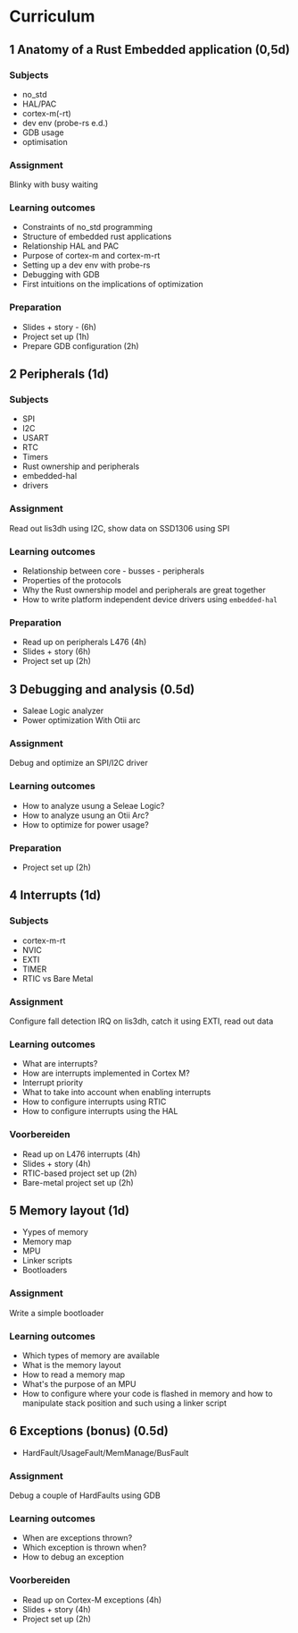 # Curriculum

## 1 Anatomy of a Rust Embedded application (0,5d)
### Subjects
- no_std
- HAL/PAC
- cortex-m(-rt)
- dev env (probe-rs e.d.)
- GDB usage
- optimisation

### Assignment
Blinky with busy waiting

### Learning outcomes
- Constraints of no_std programming
- Structure of embedded rust applications
- Relationship HAL and PAC
- Purpose of cortex-m and cortex-m-rt
- Setting up a dev env with probe-rs
- Debugging with GDB
- First intuitions on the implications of optimization

### Preparation
- Slides + story - (6h)
- Project set up (1h)
- Prepare GDB configuration (2h)

## 2 Peripherals (1d)
### Subjects
- SPI
- I2C
- USART
- RTC
- Timers
- Rust ownership and peripherals
- embedded-hal
- drivers

### Assignment
Read out lis3dh using I2C, show data on SSD1306 using SPI

### Learning outcomes
- Relationship between core - busses - peripherals
- Properties of the protocols
- Why the Rust ownership model and peripherals are great together
- How to write platform independent device drivers using `embedded-hal`

### Preparation
- Read up on peripherals L476 (4h)
- Slides + story (6h)
- Project set up (2h)

## 3 Debugging and analysis (0.5d)
- Saleae Logic analyzer
- Power optimization With Otii arc

### Assignment
Debug and optimize an SPI/I2C driver

### Learning outcomes
- How to analyze usung a Seleae Logic?
- How to analyze usung an Otii Arc?
- How to optimize for power usage?

### Preparation
- Project set up (2h)

## 4 Interrupts (1d)
### Subjects
- cortex-m-rt
- NVIC
- EXTI
- TIMER
- RTIC vs Bare Metal

### Assignment 
Configure fall detection IRQ on lis3dh, catch it using EXTI, read out data

### Learning outcomes
- What are interrupts?
- How are interrupts implemented in Cortex M?
- Interrupt priority
- What to take into account when enabling interrupts
- How to configure interrupts using RTIC
- How to configure interrupts using the HAL

### Voorbereiden
- Read up on L476 interrupts (4h)
- Slides + story (4h)
- RTIC-based project set up (2h)
- Bare-metal project set up (2h)

## 5 Memory layout (1d)
- Yypes of memory
- Memory map
- MPU
- Linker scripts
- Bootloaders

### Assignment
Write a simple bootloader

### Learning outcomes
- Which types of memory are available
- What is the memory layout
- How to read a memory map
- What's the purpose of an MPU
- How to configure where your code is flashed in memory and how to manipulate stack position and such using a linker script

## 6 Exceptions (bonus) (0.5d)
- HardFault/UsageFault/MemManage/BusFault

### Assignment
Debug a couple of HardFaults using GDB

### Learning outcomes
- When are exceptions thrown?
- Which exception is thrown when?
- How to debug an exception

### Voorbereiden
- Read up on Cortex-M exceptions (4h)
- Slides + story (4h)
- Project set up (2h)



